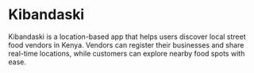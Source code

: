 # Kibandaski
Kibandaski is a location-based app that helps users discover local street food vendors in Kenya. Vendors can register their businesses and share real-time locations, while customers can explore nearby food spots with ease.
